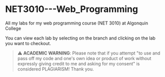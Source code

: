 # NET3010---Web_Programming
All my labs for my web programming course (NET 3010) at Algonquin College

You can view each lab by selecting on the branch and clicking on the lab you want to checkout.

> :warning: **ACADEMIC WARNING**: Please note that if you attempt "to use and pass off my code and one's own idea or product of work without expressly giving credit to me and asking for my consent" is considered PLAGIARISM! Thank you.
